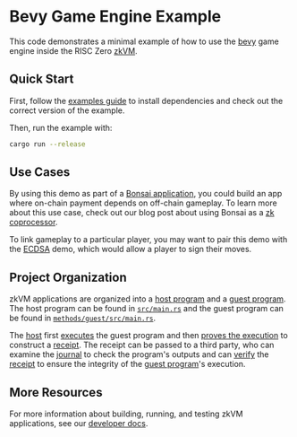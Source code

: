# Bevy Game Engine Example

This code demonstrates a minimal example of how to use the [bevy] game engine inside the RISC Zero [zkVM].

[zkVM]: https://dev.risczero.com/zkvm
[bevy]: https://bevyengine.org/

## Quick Start

First, follow the [examples guide] to install dependencies and check out the correct version of the example.

Then, run the example with:

```bash
cargo run --release
```

[examples guide]: https://dev.risczero.com/api/zkvm/examples/#running-the-examples

## Use Cases
By using this demo as part of a [Bonsai application], you could build an app where on-chain payment depends on off-chain gameplay.
To learn more about this use case, check out our blog post about using Bonsai as a [zk coprocessor].

To link gameplay to a particular player, you may want to pair this demo with the [ECDSA] demo, which would allow a player to sign their moves.

[Bonsai application]: https://dev.bonsai.xyz
[zk coprocessor]: https://www.risczero.com/blog/a-guide-to-zk-coprocessors-for-scalability
[ECDSA]: https://github.com/risc0/risc0/tree/main/examples/ecdsa

## Project Organization

zkVM applications are organized into a [host program] and a [guest program].
The host program can be found in [`src/main.rs`] and the guest program can be found in [`methods/guest/src/main.rs`].

The [host] first [executes] the guest program and then [proves the execution] to construct a [receipt].
The receipt can be passed to a third party, who can examine the [journal] to check the program's outputs and can [verify] the [receipt] to ensure the integrity of the [guest program]'s execution.

[`src/main.rs`]: src/main.rs
[`methods/guest/src/main.rs`]: methods/guest/src/main.rs
[host]: https://dev.risczero.com/terminology#host
[executes]: https://dev.risczero.com/terminology#execute
[guest program]: https://dev.risczero.com/terminology#guest-program
[host program]: https://dev.risczero.com/terminology#host-program
[proves the execution]: https://dev.risczero.com/terminology#prove
[receipt]: https://dev.risczero.com/terminology#receipt
[verify]: https://dev.risczero.com/terminology#verify
[journal]: https://dev.risczero.com/terminology#journal

## More Resources

For more information about building, running, and testing zkVM applications, see our [developer docs].

[developer docs]: https://dev.risczero.com/zkvm
